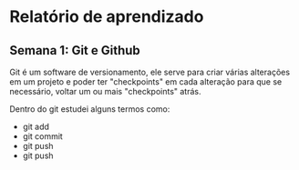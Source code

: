 # Relatório de aprendizado
## Semana 1: Git e Github
Git é um software de versionamento, ele serve para criar várias alterações em um projeto e poder ter "checkpoints" em cada alteração para que se necessário, voltar um ou mais "checkpoints" atrás.

Dentro do git estudei alguns termos como:
- git add
- git commit
- git push
- git push
